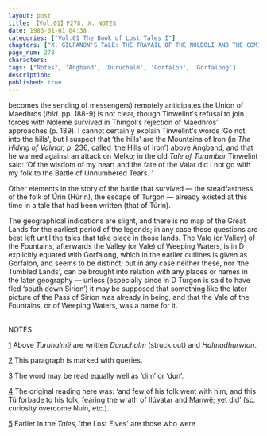 ```yaml
---
layout: post
title: 【Vol.01】P278. X. NOTES
date: 1983-01-01 04:38
categories: ["Vol.01 The Book of Lost Tales I"]
chapters: ["X. GILFANON'S TALE: THE TRAVAIL OF THE NOLDOLI AND THE COMING OF MANKIND"]
page_num: 278
characters: 
tags: ["Notes", 'Angband', 'Duruchalm', 'Gorfalon', 'Gorfalong']
description: 
published: true
---
```


<p style="text-indent: 0;">
becomes the sending of messengers) remotely anticipates the Union of Maedhros (<I>ibid</I>. pp. 188-9) is not clear, though Tinwelint's refusal to join forces with Nólemë survived in Thingol's rejection of Maedhros’ approaches (p. 189). I cannot certainly explain Tinwelint's words ‘Go not into the hills', but I suspect that ‘the hills' are the Mountains of Iron (in <I>The Hiding of Valinor, p</I>. 236, called ‘the Hills of Iron’) above Angband, and that he warned against an attack on Melko; in the old <I>Tale of Turambar</I> Tinwelint said: ‘Of the wisdom of my heart and the fate of the Valar did I not go with my folk to the Battle of Unnumbered Tears. ’
</p>

Other elements in the story of the battle that survived — the steadfastness of the folk of Úrin (Húrin), the escape of Turgon — already existed at this time in a tale that had been written (that of Túrin).

The geographical indications are slight, and there is no map of the Great Lands for the earliest period of the legends; in any case these questions are best left until the tales that take place in those lands. The Vale (or Valley) of the Fountains, afterwards the Valley (or Vale) of Weeping Waters, is in D explicitly equated with Gorfalong, which in the earlier outlines is given as Gorfalon, and seems to be distinct; but in any case neither these, nor ‘the Tumbled Lands', can be brought into relation with any places or names in the later geography — unless (especially since in D Turgon is said to have fled ‘south down Sirion’) it may be supposed that something like the later picture of the Pass of Sirion was already in being, and that the Vale of the Fountains, or of Weeping Waters, was a name for it.

<BR>
NOTES

[1]({{site.baseurl}}/vol01-p259) Above <I>Turuhalmë</I> are written <I>Duruchalm</I> (struck out) and <I>Halmadhurwion</I>.

[2]({{site.baseurl}}/vol01-p262) This paragraph is marked with queries.

[3]({{site.baseurl}}/vol01-p262) The word may be read equally well as ‘dim’ or ‘dun’.

[4]({{site.baseurl}}/vol01-p263) The original reading here was: ‘and few of his folk went with him, and this Tû forbade to his folk, fearing the wrath of Ilúvatar and Manwë; yet did’ (sc. curiosity overcome Nuin, etc.).

[5]({{site.baseurl}}/vol01-p266) Earlier in the <I>Tales</I>, ‘the Lost Elves' are those who were

